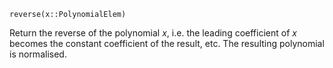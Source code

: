 ```
reverse(x::PolynomialElem)
```

Return the reverse of the polynomial $x$, i.e. the leading coefficient of $x$ becomes the constant coefficient of the result, etc. The resulting polynomial is normalised.
